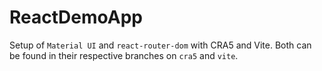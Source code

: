 # ReactDemoApp

Setup of `Material UI` and `react-router-dom` with CRA5 and Vite. Both can be
found in their respective branches on `cra5` and `vite`.
